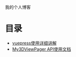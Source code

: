 我的个人博客

# 目录

* [vuepress使用详细讲解](https://aweiloveandroid.github.io/vuepress_usage/)
* [My3DViewPager API使用文档](https://aweiloveandroid.github.io/My3DViewPager/)